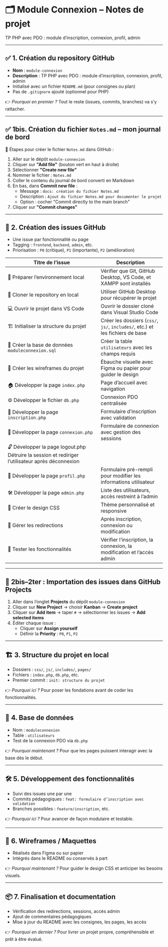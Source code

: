 # 🗂️ Module Connexion – Notes de projet

TP PHP avec PDO : module d’inscription, connexion, profil, admin

---

## ✅ 1. Création du repository GitHub

- **Nom** : `module-connexion`
- **Description** : TP PHP avec PDO : module d’inscription, connexion, profil, admin
- Initialisé avec un fichier `README.md` (pour consignes ou plan)
- Pas de `.gitignore` ajouté (optionnel pour PHP)

👉 *Pourquoi en premier ?* Tout le reste (issues, commits, branches) va s’y rattacher.

---

## ✅ 1bis. Création du fichier `Notes.md` – mon journal de bord

📝 Étapes pour créer le fichier `Notes.md` dans GitHub :

1. Aller sur le dépôt `module-connexion`
2. Cliquer sur **"Add file"** (bouton vert en haut à droite)
3. Sélectionner **"Create new file"**
4. Nommer le fichier : `Notes.md`
5. Coller le contenu du journal de bord converti en Markdown
6. En bas, dans **Commit new file** :
   - Message : `docs: création du fichier Notes.md`
   - Description : `Ajout du fichier Notes.md pour documenter le projet`
   - Option : cocher "Commit directly to the main branch"
7. Cliquer sur **"Commit changes"**

---

## 🧩 2. Création des issues GitHub

- Une issue par fonctionnalité ou page
- Tagging : `frontend`, `backend`, `admin`, etc.
- Priorisation : `P0` (critique), `P1` (importante), `P2` (amélioration)

| Titre de l’issue | Description |
|------------------|-------------|
| 🧰 Préparer l’environnement local | Vérifier que Git, GitHub Desktop, VS Code, et XAMPP sont installés |
| 🧲 Cloner le repository en local | Utiliser GitHub Desktop pour récupérer le projet |
| 💻 Ouvrir le projet dans VS Code | Ouvrir le dossier cloné dans Visual Studio Code |
| 🏗️ Initialiser la structure du projet | Créer les dossiers (`css/`, `js/`, `includes/`, etc.) et les fichiers de base |
| 🔧 Créer la base de données `moduleconnexion.sql` | Créer la table `utilisateurs` avec les champs requis |
| 🧮 Créer les wireframes du projet | Ébauche visuelle avec Figma ou papier pour guider le design |
| 🏠 Développer la page `index.php` | Page d’accueil avec navigation |
| ⚙️ Développer le fichier `db.php` | Connexion PDO centralisée |
| 📝 Développer la page `inscription.php` | Formulaire d’inscription avec validation |
| 🔐 Développer la page `connexion.php` | Formulaire de connexion avec gestion des sessions |
| 🔓 Développer la page logout.php    Détruire la session et rediriger l’utilisateur après déconnexion |
| 👤 Développer la page `profil.php` | Formulaire pré-rempli pour modifier les informations utilisateur |
| 🛠️ Développer la page `admin.php` | Liste des utilisateurs, accès restreint à l’admin |
| 🎨 Créer le design CSS | Thème personnalisé et responsive |
| 🔄 Gérer les redirections | Après inscription, connexion ou modification |
| 🧪 Tester les fonctionnalités | Vérifier l’inscription, la connexion, la modification et l’accès admin |

---

## 🧩 2bis–2ter : Importation des issues dans GitHub Projects

1. Aller dans l’onglet **Projects** du dépôt `module-connexion`
2. Cliquer sur **New Project** → choisir **Kanban** → **Create project**
3. Cliquer sur **Add item** → taper `#` → sélectionner les issues → **Add selected items**
4. Éditer chaque issue :
   - Cliquer sur **Assign yourself**
   - Définir la **Priority** : `P0`, `P1`, `P2`

---

## 🏗️ 3. Structure du projet en local

- Dossiers : `css/`, `js/`, `includes/`, `pages/`
- Fichiers : `index.php`, `db.php`, etc.
- Premier commit : `init: structure du projet`

👉 *Pourquoi ici ?* Pour poser les fondations avant de coder les fonctionnalités.

---

## 🧪 4. Base de données

- Nom : `moduleconnexion`
- Table : `utilisateurs`
- Test de la connexion PDO via `db.php`

👉 *Pourquoi maintenant ?* Pour que les pages puissent interagir avec la base dès le début.

---

## 🛠️ 5. Développement des fonctionnalités

- Suivi des issues une par une
- Commits pédagogiques : `feat: formulaire d’inscription avec validation`
- Branches possibles : `feature/inscription`, etc.

👉 *Pourquoi ici ?* Pour avancer de façon modulaire et testable.

---

## 🎨 6. Wireframes / Maquettes

- Réalisés dans Figma ou sur papier
- Intégrés dans le README ou conservés à part

👉 *Pourquoi maintenant ?* Pour guider le design CSS et anticiper les besoins visuels.

---

## 📦 7. Finalisation et documentation

- Vérification des redirections, sessions, accès admin
- Ajout de commentaires pédagogiques
- Mise à jour du README avec les consignes, les pages, les accès

👉 *Pourquoi en dernier ?* Pour livrer un projet propre, compréhensible et prêt à être évalué.
